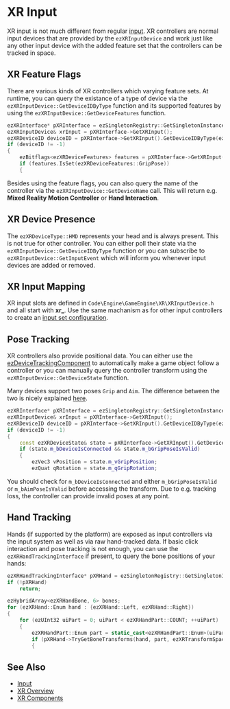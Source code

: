 # XR Input

XR input is not much different from regular [input](../input/input-overview.md). XR controllers are normal input devices that are provided by the `ezXRInputDevice` and work just like any other input device with the added feature set that the controllers can be tracked in space.

## XR Feature Flags

There are various kinds of XR controllers which varying feature sets. At runtime, you can query the existance of a type of device via the `ezXRInputDevice::GetDeviceIDByType` function and its supported features by using the `ezXRInputDevice::GetDeviceFeatures` function.

```cpp
ezXRInterface* pXRInterface = ezSingletonRegistry::GetSingletonInstance<ezXRInterface>();
ezXRInputDevice& xrInput = pXRInterface->GetXRInput();
ezXRDeviceID deviceID = pXRInterface->GetXRInput().GetDeviceIDByType(ezXRDeviceType::LeftController);
if (deviceID != -1)
{
    ezBitflags<ezXRDeviceFeatures> features = pXRInterface->GetXRInput().GetDeviceFeatures(deviceID);
    if (features.IsSet(ezXRDeviceFeatures::GripPose))
    {
```

Besides using the feature flags, you can also query the name of the controller via the `ezXRInputDevice::GetDeviceName` call. This will return e.g. **Mixed Reality Motion Controller** or **Hand Interaction**.

## XR Device Presence

The `ezXRDeviceType::HMD` represents your head and is always present. This is not true for other controller. You can either poll their state via the `ezXRInputDevice::GetDeviceIDByType` function or you can subscribe to `ezXRInputDevice::GetInputEvent` which will inform you whenever input devices are added or removed.

## XR Input Mapping

XR input slots are defined in `Code\Engine\GameEngine\XR\XRInputDevice.h` and all start with **xr_**. Use the same machanism as for other input controllers to create an [input set configuration](../input/input-config.md).

## Pose Tracking

XR controllers also provide positional data. You can either use the [ezDeviceTrackingComponent](xr-components.md#device-tracking-component) to automatically make a game object follow a controller or you can manually query the controller transform using the `ezXRInputDevice::GetDeviceState` function.

Many devices support two poses `Grip` and `Aim`. The difference between the two is nicely explained [here](https://registry.khronos.org/OpenXR/specs/1.0/html/xrspec.html#semantic-path-standard-pose-identifiers). 

```cpp
ezXRInterface* pXRInterface = ezSingletonRegistry::GetSingletonInstance<ezXRInterface>();
ezXRInputDevice& xrInput = pXRInterface->GetXRInput();
ezXRDeviceID deviceID = pXRInterface->GetXRInput().GetDeviceIDByType(ezXRDeviceType::LeftController);
if (deviceID != -1)
{
    const ezXRDeviceState& state = pXRInterface->GetXRInput().GetDeviceState(deviceID);
    if (state.m_bDeviceIsConnected && state.m_bGripPoseIsValid)
    {
        ezVec3 vPosition = state.m_vGripPosition;
        ezQuat qRotation = state.m_qGripRotation;
```
You should check for `m_bDeviceIsConnected` and either `m_bGripPoseIsValid` or `m_bAimPoseIsValid` before accessing the transform. Due to e.g. tracking loss, the controller can provide invalid poses at any point. 

## Hand Tracking

Hands (if supported by the platform) are exposed as input controllers via the input system as well as via raw hand-tracked data. If basic click interaction and pose tracking is not enough, you can use the `ezXRHandTrackingInterface` if present, to query the bone positions of your hands:

```cpp
ezXRHandTrackingInterface* pXRHand = ezSingletonRegistry::GetSingletonInstance<ezXRHandTrackingInterface>();
if (!pXRHand)
    return;

ezHybridArray<ezXRHandBone, 6> bones;
for (ezXRHand::Enum hand : {ezXRHand::Left, ezXRHand::Right})
{
    for (ezUInt32 uiPart = 0; uiPart < ezXRHandPart::COUNT; ++uiPart)
    {
        ezXRHandPart::Enum part = static_cast<ezXRHandPart::Enum>(uiPart);
        if (pXRHand->TryGetBoneTransforms(hand, part, ezXRTransformSpace::Global, bones) == ezXRHandTrackingInterface::HandPartTrackingState::Tracked)
        {
```

## See Also

* [Input](../input/input-overview.md)
* [XR Overview](xr-overview.md.md)
* [XR Components](xr-components.md)
